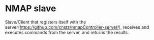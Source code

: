 # NMAP slave
Slave/Client that registers itself with the server(https://github.com/cnstz/nmapController-server/), receives and executes commands from the server, and returns the results.
